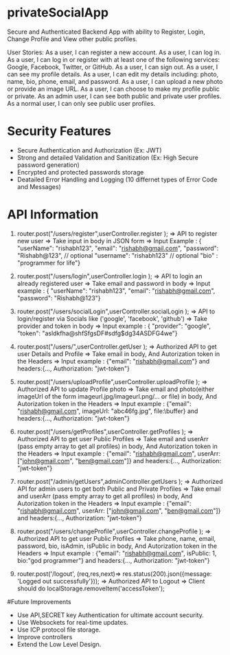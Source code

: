 # privateSocialApp
Secure and Authenticated Backend App with ability to Register, Login, Change Profile and View other public profiles.

User Stories:
As a user, I can register a new account.
As a user, I can log in.
As a user, I can log in or register with at least one of the following services: Google, Facebook,
Twitter, or GitHub.
As a user, I can sign out.
As a user, I can see my profile details.
As a user, I can edit my details including: photo, name, bio, phone, email, and password.
As a user, I can upload a new photo or provide an image URL.
As a user, I can choose to make my profile public or private.
As an admin user, I can see both public and private user profiles.
As a normal user, I can only see public user profiles.

# Security Features
* Secure Authentication and Authorization (Ex: JWT)
* Strong and detailed Validation and Sanitization (Ex: High Secure password generation)
* Encrypted and protected passwords storage
* Deatailed Error Handling and Logging (10 differnet types of Error Code and Messages)

# API Information
1. router.post("/users/register",userController.register ); => API to register new user => Take input in body in JSON form => Input Example : { "userName": "rishabh123", "email": "rishabh@gmail.com", "password": "Rishabh@123", // optional "username": "rishabh123" // optional "bio" : "programmer for life"}

2. router.post("/users/login",userController.login ); => API to login an already registered user => Take email and password in body => Input example : { "userName": "rishabh123", "email": "rishabh@gmail.com", "password": "Rishabh@123"}

3. router.post("/users/socialLogin",userController.socialLogin ); => API to login/register via Socials like ('google', 'facebook', 'github') => Take provider and token in body => Input example : { "provider": "google", "token": "asldkfha@shfSfgsDF#sdfg$dg34ASDFG4we"}

4. router.post("/users/",userController.getUser ); => Authorized API to get user Details and Profile => Take email in body, And Autorization token in the Headers => Input example : {"email": "rishabh@gmail.com"} and headers:{..., Authorization: "jwt-token"}

5. router.post("/users/uploadProfile",userController.uploadProfile ); => Authorized API to update Profile photo => Take email and photo(either imageUrl of the form imageurl.jpg/imageurl.png/... or file) in body, And Autorization token in the Headers => Input example : {"email": "rishabh@gmail.com", imageUrl: "abc46fg.jpg", file:\\buffer} and headers:{..., Authorization: "jwt-token"}

6. router.post("/users/getProfiles",userController.getProfiles ); => Authorized API to get user Public Profiles => Take email and userArr (pass empty array to get all profiles) in body, And Autorization token in the Headers => Input example : {"email": "rishabh@gmail.com", userArr: ["john@gmail.com", "ben@gmail.com"]} and headers:{..., Authorization: "jwt-token"}

7. router.post("/admin/getUsers",adminController.getUsers ); => Authorized API for admin users to get both Public and Private Profiles => Take email and userArr (pass empty array to get all profiles) in body, And Autorization token in the Headers => Input example : {"email": "rishabh@gmail.com", userArr: ["john@gmail.com", "ben@gmail.com"]} and headers:{..., Authorization: "jwt-token"}

6. router.post("/users/changeProfile",userController.changeProfile ); => Authorized API to get user Public Profiles => Take  phone, name, email, password, bio, isAdmin, isPublic in body, And Autorization token in the Headers => Input example : {"email": "rishabh@gmail.com", isPublic: 1, bio:"god programmer"} and headers:{..., Authorization: "jwt-token"}

7. router.post('/logout', (req,res,next)=> res.status(200).json({message: 'Logged out successfully'})); => Authorized API to Logout => Client should do localStorage.removeItem('accessToken'); 


#Future Improvements
* Use API,SECRET key Authentication for ultimate account security.
* Use Websockets for real-time updates.
* Use ICP protocol file storage.
* Improve controllers
* Extend the Low Level Design.
